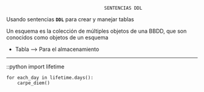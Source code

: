                                         SENTENCIAS DDL
                                        
Usando sentencias **``DDL``** para crear y manejar tablas

Un esquema es la colección de múltiples objetos de una BBDD, que son conocidos como objetos de un esquema

  - Tabla --> Para el almacenamiento 
  
  ***
 ::python
    import lifetime
    
    for each_day in lifetime.days():
        carpe_diem()
